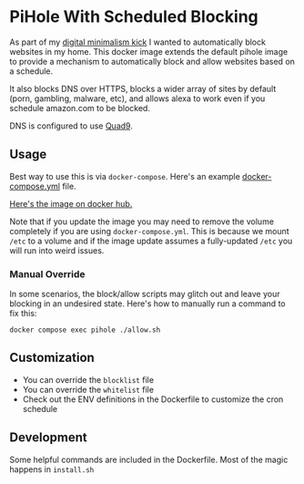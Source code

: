 # PiHole With Scheduled Blocking

As part of my [digital minimalism kick](https://mikebian.co/tag/digital-minimalism/) I wanted to automatically block websites in my home. This docker image extends the default pihole image to provide a mechanism to automatically block and allow websites based on a schedule.

It also blocks DNS over HTTPS, blocks a wider array of sites by default (porn, gambling, malware, etc), and allows alexa to work even if you schedule amazon.com to be blocked.

DNS is configured to use [Quad9](https://www.quad9.net/service/service-addresses-and-features).

## Usage

Best way to use this is via `docker-compose`. Here's an example [docker-compose.yml](./docker-compose.yml) file.

[Here's the image on docker hub.](https://hub.docker.com/r/iloveitaly/pihole-scheduled-blocking)

Note that if you update the image you may need to remove the volume completely if you are using `docker-compose.yml`. This is because we mount `/etc` to a volume and if the image update assumes a fully-updated `/etc` you will run into weird issues.

### Manual Override

In some scenarios, the block/allow scripts may glitch out and leave your blocking in an undesired state. Here's how to manually run a command to fix this:

```shell
docker compose exec pihole ./allow.sh
```

## Customization

* You can override the `blocklist` file
* You can override the `whitelist` file
* Check out the ENV definitions in the Dockerfile to customize the cron schedule

## Development

Some helpful commands are included in the Dockerfile. Most of the magic happens in `install.sh`
